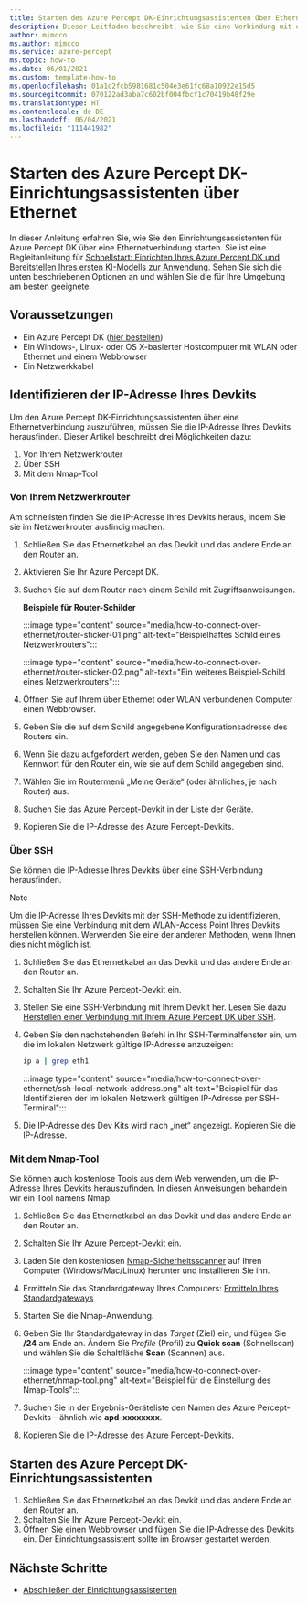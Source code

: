 ```yaml
---
title: Starten des Azure Percept DK-Einrichtungsassistenten über Ethernet
description: Dieser Leitfaden beschreibt, wie Sie eine Verbindung mit dem Azure Percept DK-Einrichtungsassistenten herstellen, wenn Sie über eine Ethernet-Verbindung verbunden sind.
author: mimcco
ms.author: mimcco
ms.service: azure-percept
ms.topic: how-to
ms.date: 06/01/2021
ms.custom: template-how-to
ms.openlocfilehash: 01a1c2fcb5981681c504e3e61fc68a10922e15d5
ms.sourcegitcommit: 070122ad3aba7c602bf004fbcf1c70419b48f29e
ms.translationtype: HT
ms.contentlocale: de-DE
ms.lasthandoff: 06/04/2021
ms.locfileid: "111441982"
---
```

# <a name="how-to-launch-the-azure-percept-dk-setup-experience-over-ethernet"></a>Starten des Azure Percept DK-Einrichtungsassistenten über Ethernet

In dieser Anleitung erfahren Sie, wie Sie den Einrichtungsassistenten für Azure Percept DK über eine Ethernetverbindung starten. Sie ist eine Begleitanleitung für [Schnellstart: Einrichten Ihres Azure Percept DK und Bereitstellen Ihres ersten KI-Modells zur Anwendung](./quickstart-percept-dk-set-up.md). Sehen Sie sich die unten beschriebenen Optionen an und wählen Sie die für Ihre Umgebung am besten geeignete.

## <a name="prerequisites"></a>Voraussetzungen

- Ein Azure Percept DK ([hier bestellen](https://go.microsoft.com/fwlink/?linkid=2155270))
- Ein Windows-, Linux- oder OS X-basierter Hostcomputer mit WLAN oder Ethernet und einem Webbrowser
- Ein Netzwerkkabel

## <a name="identify-your-dev-kits-ip-address"></a>Identifizieren der IP-Adresse Ihres Devkits

Um den Azure Percept DK-Einrichtungsassistenten über eine Ethernetverbindung auszuführen, müssen Sie die IP-Adresse Ihres Devkits herausfinden. Dieser Artikel beschreibt drei Möglichkeiten dazu:
1. Von Ihrem Netzwerkrouter
1. Über SSH
1. Mit dem Nmap-Tool

### <a name="from-your-network-router"></a>Von Ihrem Netzwerkrouter
Am schnellsten finden Sie die IP-Adresse Ihres Devkits heraus, indem Sie sie im Netzwerkrouter ausfindig machen.
1. Schließen Sie das Ethernetkabel an das Devkit und das andere Ende an den Router an.
1. Aktivieren Sie Ihr Azure Percept DK.
1. Suchen Sie auf dem Router nach einem Schild mit Zugriffsanweisungen.

    **Beispiele für Router-Schilder**

    :::image type="content" source="media/how-to-connect-over-ethernet/router-sticker-01.png" alt-text="Beispielhaftes Schild eines Netzwerkrouters":::

    :::image type="content" source="media/how-to-connect-over-ethernet/router-sticker-02.png" alt-text="Ein weiteres Beispiel-Schild eines Netzwerkrouters":::

1. Öffnen Sie auf Ihrem über Ethernet oder WLAN verbundenen Computer einen Webbrowser.
1. Geben Sie die auf dem Schild angegebene Konfigurationsadresse des Routers ein.
1. Wenn Sie dazu aufgefordert werden, geben Sie den Namen und das Kennwort für den Router ein, wie sie auf dem Schild angegeben sind.
1. Wählen Sie im Routermenü „Meine Geräte“ (oder ähnliches, je nach Router) aus.
1. Suchen Sie das Azure Percept-Devkit in der Liste der Geräte.
1. Kopieren Sie die IP-Adresse des Azure Percept-Devkits.

### <a name="via-ssh"></a>Über SSH
Sie können die IP-Adresse Ihres Devkits über eine SSH-Verbindung herausfinden.

> [!NOTE]
> Um die IP-Adresse Ihres Devkits mit der SSH-Methode zu identifizieren, müssen Sie eine Verbindung mit dem WLAN-Access Point Ihres Devkits herstellen können. Werwenden Sie eine der anderen Methoden, wenn Ihnen dies nicht möglich ist.

1. Schließen Sie das Ethernetkabel an das Devkit und das andere Ende an den Router an.
1. Schalten Sie Ihr Azure Percept-Devkit ein.
1. Stellen Sie eine SSH-Verbindung mit Ihrem Devkit her. Lesen Sie dazu [Herstellen einer Verbindung mit Ihrem Azure Percept DK über SSH](./how-to-ssh-into-percept-dk.md).
1. Geben Sie den nachstehenden Befehl in Ihr SSH-Terminalfenster ein, um die im lokalen Netzwerk gültige IP-Adresse anzuzeigen:

    ```bash
    ip a | grep eth1
    ```

    :::image type="content" source="media/how-to-connect-over-ethernet/ssh-local-network-address.png" alt-text="Beispiel für das Identifizieren der im lokalen Netzwerk gültigen IP-Adresse per SSH-Terminal":::


1. Die IP-Adresse des Dev Kits wird nach „inet“ angezeigt. Kopieren Sie die IP-Adresse.

### <a name="using-the-nmap-tool"></a>Mit dem Nmap-Tool
Sie können auch kostenlose Tools aus dem Web verwenden, um die IP-Adresse Ihres Devkits herauszufinden. In diesen Anweisungen behandeln wir ein Tool namens Nmap.
1. Schließen Sie das Ethernetkabel an das Devkit und das andere Ende an den Router an.
1. Schalten Sie Ihr Azure Percept-Devkit ein.
1. Laden Sie den kostenlosen [Nmap-Sicherheitsscanner](https://nmap.org/download.html) auf Ihren Computer (Windows/Mac/Linux) herunter und installieren Sie ihn.
1. Ermitteln Sie das Standardgateway Ihres Computers: [Ermitteln Ihres Standardgateways](https://www.noip.com/support/knowledgebase/finding-your-default-gateway/)
1. Starten Sie die Nmap-Anwendung. 
1. Geben Sie Ihr Standardgateway in das *Target* (Ziel) ein, und fügen Sie **/24** am Ende an. Ändern Sie *Profile* (Profil) zu **Quick scan** (Schnellscan) und wählen Sie die Schaltfläche **Scan** (Scannen) aus.
    
    :::image type="content" source="media/how-to-connect-over-ethernet/nmap-tool.png" alt-text="Beispiel für die Einstellung des Nmap-Tools":::
 
1. Suchen Sie in der Ergebnis-Geräteliste den Namen des Azure Percept-Devkits – ähnlich wie **apd-xxxxxxxx**.
1. Kopieren Sie die IP-Adresse des Azure Percept-Devkits. 

## <a name="launch-the-azure-percept-dk-setup-experience"></a>Starten des Azure Percept DK-Einrichtungsassistenten
1. Schließen Sie das Ethernetkabel an das Devkit und das andere Ende an den Router an.
1. Schalten Sie Ihr Azure Percept-Devkit ein.
1. Öffnen Sie einen Webbrowser und fügen Sie die IP-Adresse des Devkits ein. Der Einrichtungsassistent sollte im Browser gestartet werden.

## <a name="next-steps"></a>Nächste Schritte
- [Abschließen der Einrichtungsassistenten](./quickstart-percept-dk-set-up.md)